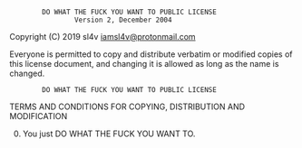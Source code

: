             DO WHAT THE FUCK YOU WANT TO PUBLIC LICENSE
                    Version 2, December 2004

 Copyright (C) 2019 sl4v <iamsl4v@protonmail.com>

 Everyone is permitted to copy and distribute verbatim or modified
 copies of this license document, and changing it is allowed as long
 as the name is changed.

            DO WHAT THE FUCK YOU WANT TO PUBLIC LICENSE
   TERMS AND CONDITIONS FOR COPYING, DISTRIBUTION AND MODIFICATION

  0. You just DO WHAT THE FUCK YOU WANT TO.

